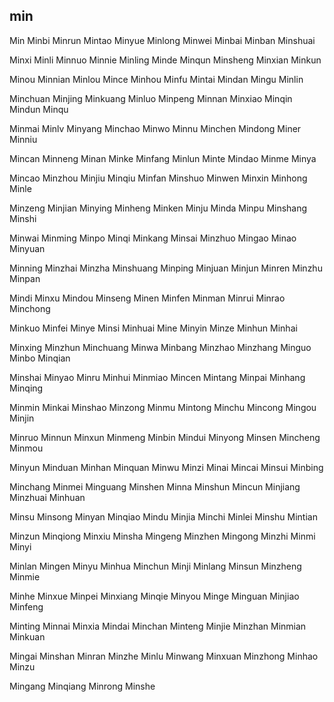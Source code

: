 min
---

Min Minbi Minrun Mintao Minyue Minlong Minwei Minbai Minban Minshuai

Minxi Minli Minnuo Minnie Minling Minde Minqun Minsheng Minxian Minkun

Minou Minnian Minlou Mince Minhou Minfu Mintai Mindan Mingu Minlin

Minchuan Minjing Minkuang Minluo Minpeng Minnan Minxiao Minqin Mindun Minqu

Minmai Minlv Minyang Minchao Minwo Minnu Minchen Mindong Miner Minniu

Mincan Minneng Minan Minke Minfang Minlun Minte Mindao Minme Minya

Mincao Minzhou Minjiu Minqiu Minfan Minshuo Minwen Minxin Minhong Minle

Minzeng Minjian Minying Minheng Minken Minju Minda Minpu Minshang Minshi

Minwai Minming Minpo Minqi Minkang Minsai Minzhuo Mingao Minao Minyuan

Minning Minzhai Minzha Minshuang Minping Minjuan Minjun Minren Minzhu Minpan

Mindi Minxu Mindou Minseng Minen Minfen Minman Minrui Minrao Minchong

Minkuo Minfei Minye Minsi Minhuai Mine Minyin Minze Minhun Minhai

Minxing Minzhun Minchuang Minwa Minbang Minzhao Minzhang Minguo Minbo   Minqian

Minshai Minyao Minru Minhui Minmiao Mincen Mintang Minpai Minhang Minqing

Minmin Minkai Minshao Minzong Minmu Mintong Minchu Mincong Mingou Minjin

Minruo Minnun Minxun Minmeng Minbin Mindui Minyong Minsen Mincheng Minmou

Minyun Minduan Minhan Minquan Minwu Minzi Minai Mincai Minsui Minbing

Minchang Minmei Minguang Minshen Minna Minshun Mincun Minjiang Minzhuai Minhuan

Minsu Minsong Minyan Minqiao Mindu Minjia Minchi Minlei Minshu Mintian

Minzun Minqiong Minxiu Minsha Mingeng Minzhen Mingong Minzhi Minmi Minyi

Minlan Mingen Minyu Minhua Minchun Minji Minlang Minsun Minzheng Minmie

Minhe Minxue Minpei Minxiang Minqie Minyou Minge Minguan Minjiao Minfeng

Minting Minnai Minxia Mindai Minchan Minteng Minjie Minzhan Minmian Minkuan

Mingai Minshan Minran Minzhe Minlu Minwang Minxuan Minzhong Minhao Minzu

Mingang Minqiang Minrong Minshe 